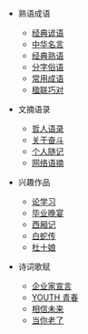* 熟语成语
  * [经典谚语](熟语成语/经典谚语.md)
  * [中华名言](熟语成语/中华名言.md)
  * [经典熟语](熟语成语/经典熟语.md)
  * [分字俗语](熟语成语/分字俗语.md)
  * [常用成语](熟语成语/常用成语.md)
  * [楹联巧对](熟语成语/楹联巧对.md)

* 文摘语录
  * [哲人语录](文摘语录/哲人语录.md)
  * [关于奋斗](文摘语录/关于奋斗.md)
  * [个人随记](文摘语录/个人随记.md)
  * [网络语摘](文摘语录/网络语摘.md)

* 兴趣作品
  * [论学习](兴趣作品/论学习.md)
  * [毕业晚宴](兴趣作品/毕业晚宴.md)
  * [西厢记](兴趣作品/西厢记.md)
  * [白蛇传](兴趣作品/白蛇传.md)
  * [杜十娘](兴趣作品/杜十娘.md)

* 诗词歌赋
  * [企业家宣言](诗词歌赋/企业家宣言.md)
  * [YOUTH 青春](诗词歌赋/青春.md)
  * [相信未来](诗词歌赋/相信未来.md)
  * [当你老了](诗词歌赋/当你老了.md)

